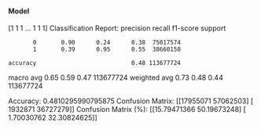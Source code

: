 #### Model
[1 1 1 ... 1 1 1]
Classification Report:
              precision    recall  f1-score   support

           0       0.90      0.24      0.38  75017574
           1       0.39      0.95      0.55  38660150

    accuracy                           0.48 113677724
   macro avg       0.65      0.59      0.47 113677724
weighted avg       0.73      0.48      0.44 113677724

Accuracy: 0.4810295990795875
Confusion Matrix:
[[17955071 57062503]
 [ 1932871 36727279]]
Confusion Matrix (%):
[[15.79471366 50.19673248]
 [ 1.70030762 32.30824625]]
